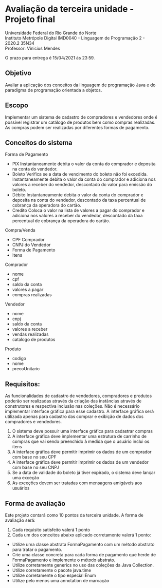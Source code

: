 # Avaliação da terceira unidade - Projeto final

Universidade Federal do Rio Grande do Norte  
Instituto Metrópole Digital
IMD0040 - Linguagem de Programação 2 - 2020.2 35N34  
Professor: Vinicius Mendes

O prazo para entrega é 15/04/2021 às 23:59.

## Objetivo

Avaliar a aplicação dos conceitos da linguagem de programação Java e do paradigma de programação orientada a objetos.

## Escopo

Implementar um sistema de cadastro de compradores e vendedores onde é possível registrar um catálogo de produtos bem como compras realizadas. As compras podem ser realizadas por diferentes formas de pagamento. 

## Conceitos do sistema

Forma de Pagamento
- PIX
  Instantaneamente debita o valor da conta do comprador e deposita na conta do vendedor.
- Boleto
  Verifica se a data de vencimento do boleto não foi excedida.
  Instantaneamente debita o valor da conta do comprador e adiciona nos valores a receber do vendedor, descontado do valor para emissão do boleto.
- Débito
  Instantaneamente debita o valor da conta do comprador e deposita na conta do vendedor, descontado da taxa percentual de cobrança da operadora do cartão.
- Credito
  Coloca o valor na lista de valores a pagar do comprador e adiciona nos valores a receber do vendedor, descontado da taxa percentual de cobrança da operadora do cartão.

Compra/Venda
- CPF Comprador
- CNPJ do Vendedor
- Forma de Pagamento
- Itens

Comprador
- nome
- cpf
- saldo da conta
- valores a pagar
- compras realizadas

Vendedor
- nome
- cnpj
- saldo da conta
- valores a receber
- vendas realizadas
- catalogo de produtos

Produto
- codigo
- nome
- precoUnitario

## Requisitos:

As funcionalidades de cadastro de vendedores, compradores e produtos poderão ser realizadas através da criação das instâncias através de construtores e respectiva inclusão nas coleções. Não é necessário implementar interface gráfica para esse cadastro. A interface gráfica será utilizada apenas para cadastro das comprar e exibição de dados dos compradores e vendedores. 

1) O sistema deve possuir uma interface gráfica para cadastrar compras
2) A interface gráfica deve implementar uma estrutura de carrinho de compras que vai sendo preenchido à medida que o usuário inclui os itens
3) A interface gráfica deve permitir imprimir os dados de um comprador com base no seu CPF
4) A interface gráfica deve permitir imprimir os dados de um vendedor com base no seu CNPJ
5) Se a data de validade do boleto já tiver expirado, o sistema deve lançar uma exceção
6) As exceções devem ser tratadas com mensagens amigáveis aos usuários

## Forma de avaliação

Este projeto contará como 10 pontos da terceira unidade. A forma de avaliação será:

1) Cada requisito satisfeito valerá 1 ponto
2) Cada um dos conceitos abaixo aplicado corretamente valerá 1 ponto:
- Utilize uma classe abstrata FormaPagamento com um método abstrato para tratar o pagamento.
- Crie uma classe concreta para cada forma de pagamento que herde de FormaPagamento e implemente o método abstrato.
- Utilize corretamente generics no uso das coleções da Java Collection.
- Utilize corretamente o pacote java.time
- Utilize corretamente o tipo especial Enum
- Utilize pelo menos uma annotation de marcação
